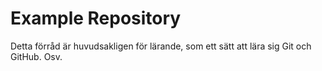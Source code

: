 # Example Repository

Detta förråd är huvudsakligen för lärande, som ett sätt att lära sig Git och GitHub. Osv.
